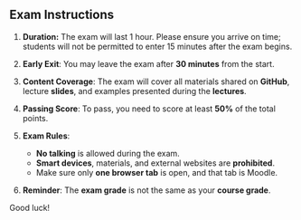 ## Exam Instructions

1. **Duration:** The exam will last 1 hour. Please ensure you arrive on time; students will not be permitted to enter 15 minutes after the exam begins.
   
2. **Early Exit**: You may leave the exam after **30 minutes** from the start.

3. **Content Coverage**: The exam will cover all materials shared on **GitHub**, lecture **slides**, and examples presented during the **lectures**.

4. **Passing Score**: To pass, you need to score at least **50%** of the total points.

5. **Exam Rules**:
   - **No talking** is allowed during the exam.
   - **Smart devices**, materials, and external websites are **prohibited**.
   - Make sure only **one browser tab** is open, and that tab is Moodle.

6. **Reminder**: The **exam grade** is not the same as your **course grade**.

Good luck!


